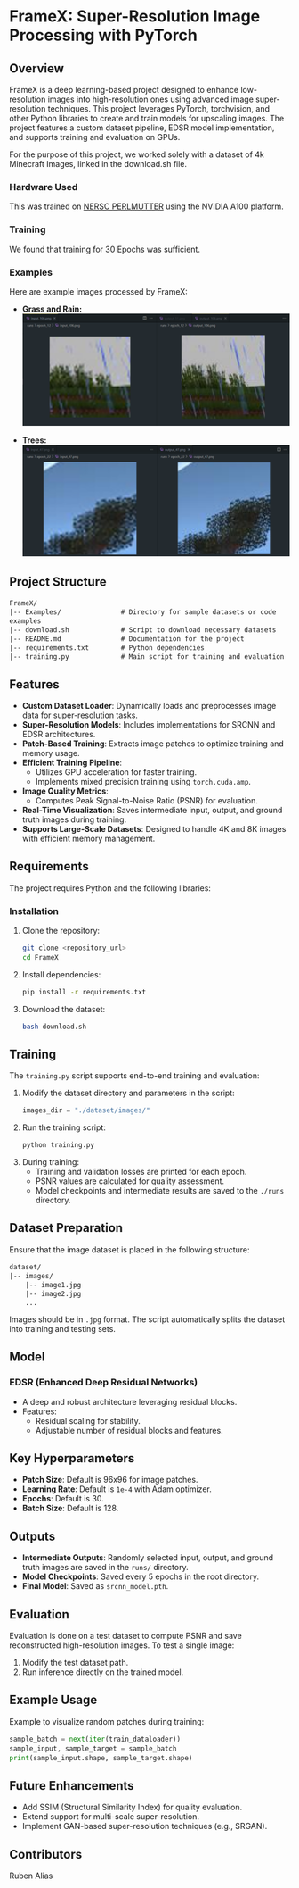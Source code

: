 # FrameX: Super-Resolution Image Processing with PyTorch

## Overview

FrameX is a deep learning-based project designed to enhance low-resolution images into high-resolution ones using advanced image super-resolution techniques. This project leverages PyTorch, torchvision, and other Python libraries to create and train models for upscaling images. The project features a custom dataset pipeline, EDSR model implementation, and supports training and evaluation on GPUs.

For the purpose of this project, we worked solely with a dataset of 4k Minecraft Images, linked in the download.sh file.

### Hardware Used
This was trained on [NERSC PERLMUTTER](https://docs.nersc.gov/systems/perlmutter/architecture/) using the NVIDIA A100 platform.

### Training
We found that training for 30 Epochs was sufficient.

### Examples
Here are example images processed by FrameX:

- **Grass and Rain:**
  ![Input Example](Examples/image.png)

- **Trees:**
  ![Output Example](Examples/image2.png)

## Project Structure

```
FrameX/
|-- Examples/               # Directory for sample datasets or code examples
|-- download.sh             # Script to download necessary datasets
|-- README.md               # Documentation for the project
|-- requirements.txt        # Python dependencies
|-- training.py             # Main script for training and evaluation
```

## Features

- **Custom Dataset Loader**: Dynamically loads and preprocesses image data for super-resolution tasks.
- **Super-Resolution Models**: Includes implementations for SRCNN and EDSR architectures.
- **Patch-Based Training**: Extracts image patches to optimize training and memory usage.
- **Efficient Training Pipeline**:
  - Utilizes GPU acceleration for faster training.
  - Implements mixed precision training using `torch.cuda.amp`.
- **Image Quality Metrics**:
  - Computes Peak Signal-to-Noise Ratio (PSNR) for evaluation.
- **Real-Time Visualization**: Saves intermediate input, output, and ground truth images during training.
- **Supports Large-Scale Datasets**: Designed to handle 4K and 8K images with efficient memory management.

## Requirements

The project requires Python and the following libraries:

### Installation

1. Clone the repository:
   ```bash
   git clone <repository_url>
   cd FrameX
   ```
2. Install dependencies:
   ```bash
   pip install -r requirements.txt
   ```
3. Download the dataset:
   ```bash
   bash download.sh
   ```

## Training

The `training.py` script supports end-to-end training and evaluation:

1. Modify the dataset directory and parameters in the script:
   ```python
   images_dir = "./dataset/images/"
   ```
2. Run the training script:
   ```bash
   python training.py
   ```
3. During training:
   - Training and validation losses are printed for each epoch.
   - PSNR values are calculated for quality assessment.
   - Model checkpoints and intermediate results are saved to the `./runs` directory.

## Dataset Preparation

Ensure that the image dataset is placed in the following structure:

```
dataset/
|-- images/
    |-- image1.jpg
    |-- image2.jpg
    ...
```

Images should be in `.jpg` format. The script automatically splits the dataset into training and testing sets.

## Model

### EDSR (Enhanced Deep Residual Networks)

- A deep and robust architecture leveraging residual blocks.
- Features:
  - Residual scaling for stability.
  - Adjustable number of residual blocks and features.

## Key Hyperparameters

- **Patch Size**: Default is 96x96 for image patches.
- **Learning Rate**: Default is `1e-4` with Adam optimizer.
- **Epochs**: Default is 30.
- **Batch Size**: Default is 128.

## Outputs

- **Intermediate Outputs**: Randomly selected input, output, and ground truth images are saved in the `runs/` directory.
- **Model Checkpoints**: Saved every 5 epochs in the root directory.
- **Final Model**: Saved as `srcnn_model.pth`.

## Evaluation

Evaluation is done on a test dataset to compute PSNR and save reconstructed high-resolution images. To test a single image:

1. Modify the test dataset path.
2. Run inference directly on the trained model.

## Example Usage

Example to visualize random patches during training:

```python
sample_batch = next(iter(train_dataloader))
sample_input, sample_target = sample_batch
print(sample_input.shape, sample_target.shape)
```

## Future Enhancements

- Add SSIM (Structural Similarity Index) for quality evaluation.
- Extend support for multi-scale super-resolution.
- Implement GAN-based super-resolution techniques (e.g., SRGAN).

## Contributors

Ruben Alias


